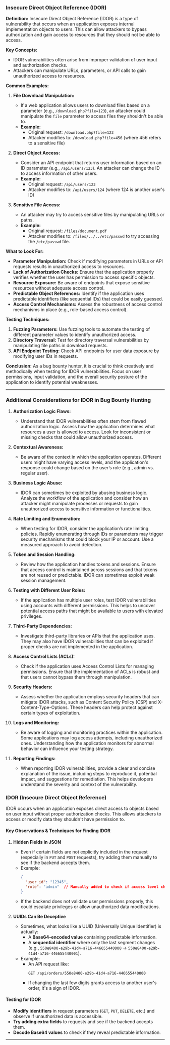 ### Insecure Direct Object Reference (IDOR)

**Definition:**
Insecure Direct Object Reference (IDOR) is a type of vulnerability that occurs when an application exposes internal implementation objects to users. This can allow attackers to bypass authorization and gain access to resources that they should not be able to access.

**Key Concepts:**
- IDOR vulnerabilities often arise from improper validation of user input and authorization checks.
- Attackers can manipulate URLs, parameters, or API calls to gain unauthorized access to resources.
  
**Common Examples:**
1. **File Download Manipulation:**
   - If a web application allows users to download files based on a parameter (e.g., `/download.php?file=123`), an attacker could manipulate the `file` parameter to access files they shouldn't be able to. 
   - **Example:**
     - Original request: `/download.php?file=123`
     - Attacker modifies to: `/download.php?file=456` (where 456 refers to a sensitive file)

2. **Direct Object Access:**
   - Consider an API endpoint that returns user information based on an ID parameter (e.g., `/api/users/123`). An attacker can change the ID to access information of other users.
   - **Example:**
     - Original request: `/api/users/123`
     - Attacker modifies to: `/api/users/124` (where 124 is another user's ID)

3. **Sensitive File Access:**
   - An attacker may try to access sensitive files by manipulating URLs or paths.
   - **Example:**
     - Original request: `/files/document.pdf`
     - Attacker modifies to: `/files/../../etc/passwd` to try accessing the `/etc/passwd` file.

**What to Look For:**
- **Parameter Manipulation:** Check if modifying parameters in URLs or API requests results in unauthorized access to resources.
- **Lack of Authorization Checks:** Ensure that the application properly verifies whether the user has permission to access specific objects.
- **Resource Exposure:** Be aware of endpoints that expose sensitive resources without adequate access control.
- **Predictable Object References:** Identify if the application uses predictable identifiers (like sequential IDs) that could be easily guessed.
- **Access Control Mechanisms:** Assess the robustness of access control mechanisms in place (e.g., role-based access control).

**Testing Techniques:**
1. **Fuzzing Parameters:** Use fuzzing tools to automate the testing of different parameter values to identify unauthorized access.
2. **Directory Traversal:** Test for directory traversal vulnerabilities by manipulating file paths in download requests.
3. **API Endpoint Testing:** Check API endpoints for user data exposure by modifying user IDs in requests.

**Conclusion:**
As a bug bounty hunter, it is crucial to think creatively and methodically when testing for IDOR vulnerabilities. Focus on user permissions, input validation, and the overall security posture of the application to identify potential weaknesses.

---

### Additional Considerations for IDOR in Bug Bounty Hunting

1. **Authorization Logic Flaws:**
   - Understand that IDOR vulnerabilities often stem from flawed authorization logic. Assess how the application determines what resources a user is allowed to access. Look for inconsistent or missing checks that could allow unauthorized access.

2. **Contextual Awareness:**
   - Be aware of the context in which the application operates. Different users might have varying access levels, and the application's response could change based on the user’s role (e.g., admin vs. regular user).

3. **Business Logic Abuse:**
   - IDOR can sometimes be exploited by abusing business logic. Analyze the workflow of the application and consider how an attacker might manipulate processes or requests to gain unauthorized access to sensitive information or functionalities.

4. **Rate Limiting and Enumeration:**
   - When testing for IDOR, consider the application’s rate limiting policies. Rapidly enumerating through IDs or parameters may trigger security mechanisms that could block your IP or account. Use a measured approach to avoid detection.

5. **Token and Session Handling:**
   - Review how the application handles tokens and sessions. Ensure that access control is maintained across sessions and that tokens are not reused or predictable. IDOR can sometimes exploit weak session management.

6. **Testing with Different User Roles:**
   - If the application has multiple user roles, test IDOR vulnerabilities using accounts with different permissions. This helps to uncover potential access paths that might be available to users with elevated privileges.

7. **Third-Party Dependencies:**
   - Investigate third-party libraries or APIs that the application uses. They may also have IDOR vulnerabilities that can be exploited if proper checks are not implemented in the application.

8. **Access Control Lists (ACLs):**
   - Check if the application uses Access Control Lists for managing permissions. Ensure that the implementation of ACLs is robust and that users cannot bypass them through manipulation.

9. **Security Headers:**
   - Assess whether the application employs security headers that can mitigate IDOR attacks, such as Content Security Policy (CSP) and X-Content-Type-Options. These headers can help protect against certain types of exploitation.

10. **Logs and Monitoring:**
    - Be aware of logging and monitoring practices within the application. Some applications may log access attempts, including unauthorized ones. Understanding how the application monitors for abnormal behavior can influence your testing strategy.

11. **Reporting Findings:**
    - When reporting IDOR vulnerabilities, provide a clear and concise explanation of the issue, including steps to reproduce it, potential impact, and suggestions for remediation. This helps developers understand the severity and context of the vulnerability.


### **IDOR (Insecure Direct Object Reference)**  

IDOR occurs when an application exposes direct access to objects based on user input without proper authorization checks. This allows attackers to access or modify data they shouldn't have permission to.  

#### **Key Observations & Techniques for Finding IDOR**  

1. **Hidden Fields in JSON**  
   - Even if certain fields are not explicitly included in the request (especially in `PUT` and `POST` requests), try adding them manually to see if the backend accepts them.  
   - Example:  
     ```json
     {
       "user_id": "12345",
       "role": "admin"  // Manually added to check if access level changes
     }
     ```
   - If the backend does not validate user permissions properly, this could escalate privileges or allow unauthorized data modifications.  

2. **UUIDs Can Be Deceptive**  
   - Sometimes, what looks like a UUID (Universally Unique Identifier) is actually:  
     - A **Base64-encoded value** containing predictable information.  
     - A **sequential identifier** where only the last segment changes (e.g., `550e8400-e29b-41d4-a716-446655440000` → `550e8400-e29b-41d4-a716-446655440001`).  
   - Example:  
     - An API request like:  
       ```
       GET /api/orders/550e8400-e29b-41d4-a716-446655440000
       ```
     - If changing the last few digits grants access to another user's order, it's a sign of IDOR.  

#### **Testing for IDOR**  
- **Modify identifiers** in request parameters (`GET`, `PUT`, `DELETE`, etc.) and observe if unauthorized data is accessible.  
- **Try adding extra fields** to requests and see if the backend accepts them.  
- **Decode Base64 values** to check if they reveal predictable information.  

---
